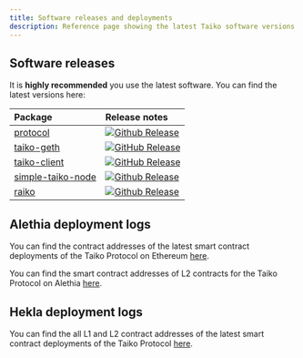 ```yaml
---
title: Software releases and deployments
description: Reference page showing the latest Taiko software versions and deployments.
---
```


## Software releases

It is **highly recommended** you use the latest software. You can find the latest versions here:

| Package                                                                                | Release notes                                                                                                                                                                                     |
| :------------------------------------------------------------------------------------- | :------------------------------------------------------------------------------------------------------------------------------------------------------------------------------------------------ |
| [protocol](https://github.com/taikoxyz/taiko-mono/tree/main/packages/protocol) | [![Github Release](https://img.shields.io/github/v/release/taikoxyz/taiko-mono?filter=protocol*&label=)](https://github.com/taikoxyz/taiko-mono/blob/main/packages/protocol/CHANGELOG.md) |
| [taiko-geth](https://github.com/taikoxyz/taiko-geth)                                   | [![GitHub Release](https://img.shields.io/github/v/release/taikoxyz/taiko-geth?label=)](https://github.com/taikoxyz/taiko-geth/blob/taiko/CHANGELOG.md) |
| [taiko-client](https://github.com/taikoxyz/taiko-mono/tree/main/packages/taiko-client) | [![GitHub Release](https://img.shields.io/github/v/release/taikoxyz/taiko-mono?filter=taiko-client*&label=)](https://github.com/taikoxyz/taiko-mono/blob/main/packages/taiko-client/CHANGELOG.md) |
| [simple-taiko-node](https://github.com/taikoxyz/simple-taiko-node/tree/main) | [![Github Release](https://img.shields.io/github/v/release/taikoxyz/simple-taiko-node?label=)](https://github.com/taikoxyz/simple-taiko-node/blob/main/CHANGELOG.md) |
| [raiko](https://github.com/taikoxyz/raiko/tree/main) | [![Github Release](https://img.shields.io/github/v/release/taikoxyz/raiko?label=)](https://github.com/taikoxyz/raiko/blob/main/CHANGELOG.md) |

## Alethia deployment logs

You can find the contract addresses of the latest smart contract deployments of the Taiko Protocol on Ethereum [here](https://github.com/taikoxyz/taiko-mono/blob/main/packages/protocol/deployments/mainnet-contract-logs-L1.md).

You can find the smart contract addresses of L2 contracts for the Taiko Protocol on Alethia [here](https://github.com/taikoxyz/taiko-mono/blob/main/packages/protocol/deployments/mainnet-contract-logs-L2.md).

## Hekla deployment logs

You can find the all L1 and L2 contract addresses of the latest smart contract deployments of the Taiko Protocol [here](https://github.com/taikoxyz/taiko-mono/blob/main/packages/protocol/deployments/hekla-contract-logs.md).
